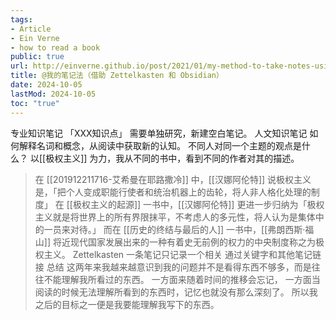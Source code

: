 ```yaml
---
tags:
- Article
- Ein Verne
- how to read a book
public: true
url: http://einverne.github.io/post/2021/01/my-method-to-take-notes-using-zettelkasten-and-obsidian.html
title: @我的笔记法（借助 Zettelkasten 和 Obsidian）
date: 2024-10-05
lastMod: 2024-10-05
toc: "true"
---
```


专业知识笔记
「XXX知识点」
需要单独研究，新建空白笔记。
人文知识笔记
如何解释名词和概念，从阅读中获取新的认知。
不同人对同一个主题的观点是什么？
以[[极权主义]] 为力，我从不同的书中，看到不同的作者对其的描述。
> 在 [[201912211716-艾希曼在耶路撒冷]] 中，[[汉娜阿伦特]] 说极权主义是，「把个人变成职能行使者和统治机器上的齿轮，将人非人格化处理的制度」
> 在 [[极权主义的起源]] 一书中，[[汉娜阿伦特]] 更进一步归纳为「极权主义就是将世界上的所有界限抹平，不考虑人的多元性，将人认为是集体中的一员来对待。」
> 而在 [[历史的终结与最后的人]] 一书中，[[弗朗西斯·福山]] 将近现代国家发展出来的一种有着史无前例的权力的中央制度称之为极权主义。
Zettelkasten
一条笔记只记录一个相关
通过关键字和其他笔记链接
总结
这两年来我越来越意识到我的问题并不是看得东西不够多，而是往往不能理解我所看过的东西。
一方面来随着时间的推移会忘记，
一方面当阅读的时候无法理解所看到的东西时，记忆也就没有那么深刻了。
所以我之后的目标之一便是我要能理解我写下的东西。
